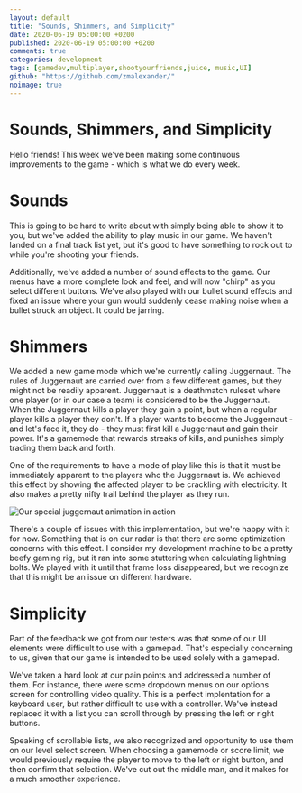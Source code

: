 ```yaml
---
layout: default
title: "Sounds, Shimmers, and Simplicity"
date: 2020-06-19 05:00:00 +0200
published: 2020-06-19 05:00:00 +0200
comments: true
categories: development
tags: [gamedev,multiplayer,shootyourfriends,juice, music,UI]
github: "https://github.com/zmalexander/"
noimage: true
---
```


# Sounds, Shimmers, and Simplicity
Hello friends! This week we've been making some continuous improvements to the game - which is what we do every week. 
<!--more-->

# Sounds
This is going to be hard to write about with simply being able to show it to you, but we've added the ability to play music in our game. We haven't landed on a final track list yet, but it's good to have something to rock out to while you're shooting your friends.

Additionally, we've added a number of sound effects to the game. Our menus have a more complete look and feel, and will now "chirp" as you select different buttons. We've also played with our bullet sound effects and fixed an issue where your gun would suddenly cease making noise when a bullet struck an object. It could be jarring.

# Shimmers
We added a new game mode which we're currently calling Juggernaut. The rules of Juggernaut are carried over from a few different games, but they might not be readily apparent. Juggernaut is a deathmatch ruleset where one player (or in our case a team) is considered to be the Juggernaut. When the Juggernaut kills a player they gain a point, but when a regular player kills a player they don't. If a player wants to become the Juggernaut - and let's face it, they do - they must first kill a Juggernaut and gain their power. It's a gamemode that rewards streaks of kills, and punishes simply trading them back and forth.

One of the requirements to have a mode of play like this is that it must be immediately apparent to the players who the Juggernaut is. We achieved this effect by showing the affected player to be crackling with electricity. It also makes a pretty nifty trail behind the player as they run.

<img class="center-block img-responsive" src="/ShootYourFriendsWebsite/assets/images{{page.id}}/juggernaut.gif" alt="Our special juggernaut animation in action"/>

There's a couple of issues with this implementation, but we're happy with it for now. Something that is on our radar is that there are some optimization concerns with this effect. I consider my development machine to be a pretty beefy gaming rig, but it ran into some stuttering when calculating lightning bolts. We played with it until that frame loss disappeared, but we recognize that this might be an issue on different hardware.

# Simplicity
Part of the feedback we got from our testers was that some of our UI elements were difficult to use with a gamepad. That's especially concerning to us, given that our game is intended to be used solely with a gamepad.

We've taken a hard look at our pain points and addressed a number of them. For instance, there were some dropdown menus on our options screen for controlling video quality. This is a perfect implentation for a keyboard user, but rather difficult to use with a controller. We've instead replaced it with a list you can scroll through by pressing the left or right buttons.

Speaking of scrollable lists, we also recognized and opportunity to use them on our level select screen. When choosing a gamemode or score limit, we would previously require the player to move to the left or right button, and then confirm that selection. We've cut out the middle man, and it makes for a much smoother experience.